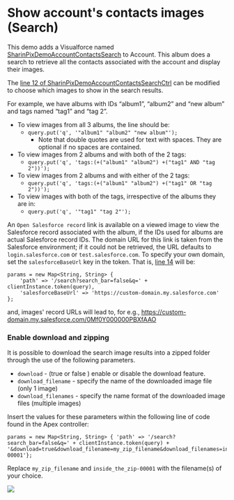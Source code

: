 # Show account's contacts images (Search)

This demo adds a Visualforce named [SharinPixDemoAccountContactsSearch](/src/pages/SharinPixDemoAccountContactsSearch.page) to Account. This album does a search to retrieve all the contacts associated with the account and display their images.

The [line 12 of SharinPixDemoAccountContactsSearchCtrl](/src/classes/SharinPixDemoAccountContactsSearchCtrl.cls#L12) can be modified to choose which images to show in the search results.

For example, we have albums with IDs “album1”, “album2” and “new album” and tags named “tag1” and “tag 2”.

- To view images from all 3 albums, the line should be:
  - `query.put('q', '"album1" "album2" "new album"');`
    - Note that double quotes are used for text with spaces. They are optional if no spaces are contained.
- To view images from 2 albums and with both of the 2 tags:
  - `query.put('q', 'tags:(+("album1" "album2") +("tag1" AND "tag 2"))');`
- To view images from 2 albums and with either of the 2 tags:
  - `query.put('q', 'tags:(+("album1" "album2") +("tag1" OR "tag 2"))');`
- To view images with both of the tags, irrespective of the albums they are in:
  - `query.put('q', '"tag1" "tag 2"');`
  
An `Open Salesforce record` link is available on a viewed image to view the Salesforce record associated with the album, if the IDs used for albums are actual Salesforce record IDs. The domain URL for this link is taken from the Salesforce environment; if it could not be retrieved, the URL defaults to `login.salesforce.com` or `test.salesforce.com`. To specify your own domain, set the `salesforceBaseUrl` key in the token. That is, [line 14](/src/classes/SharinPixDemoAccountContactsSearchCtrl.cls#L14) will be:
```
params = new Map<String, String> {
    'path' => '/search?search_bar=false&q=' + clientInstance.token(query),
    'salesforceBaseUrl' => 'https://custom-domain.my.salesforce.com'
};
```
and, images' record URLs will lead to, for e.g., https://custom-domain.my.salesforce.com/0Mf0Y000000PBXfAAO

### Enable download and zipping
It is possible to download the search image results into a zipped folder through the use of the following parameters.
- `download`  - (true or false ) enable or disable the download feature.
- `download_filename` - specify the name of the downloaded image file (only 1 image)
- `download_filenames` - specify the name format of the downloaded image files (multiple images)

Insert the values for these parameters within the following line of code found in the Apex controller:
```
params = new Map<String, String> { 'path' => '/search?search_bar=false&q=' + clientInstance.token(query) + '&download=true&download_filename=my_zip_filename&download_filenames=inside_the_zip-00001'};
```
Replace `my_zip_filename` and `inside_the_zip-00001` with the filename(s) of your choice.

[<img src="https://raw.githubusercontent.com/afawcett/githubsfdeploy/master/deploy.png">](https://githubsfdeploy.herokuapp.com?owner=sharinpix&repo=demo-apex&ref=account_contacts_search)
